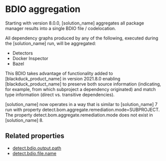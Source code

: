 # BDIO aggregation

Starting with version 8.0.0, [solution_name] aggregates all package manager results into a single BDIO file / codelocation.

All dependency graphs produced by any of the following, executed during the [solution_name] run, will be aggregated:

* Detectors
* Docker Inspector
* Bazel

This BDIO takes advantage of
functionality added to [blackduck_product_name] in version 2021.8.0
enabling [blackduck_product_name] to preserve both source information (indicating, for example, from which
subproject a dependency originated) and match type information (direct vs. transitive dependencies).

[solution_name] now operates in a way that is similar to [solution_name] 7
run with property detect.bom.aggregate.remediation.mode=SUBPROJECT.
The property detect.bom.aggregate.remediation.mode does not exist in [solution_name] 8.

## Related properties

* [detect.bdio.output.path](../properties/configuration/paths.md#bdio-output-directory)
* [detect.bdio.file.name](../properties/configuration/paths.md#bdio-file-name)

